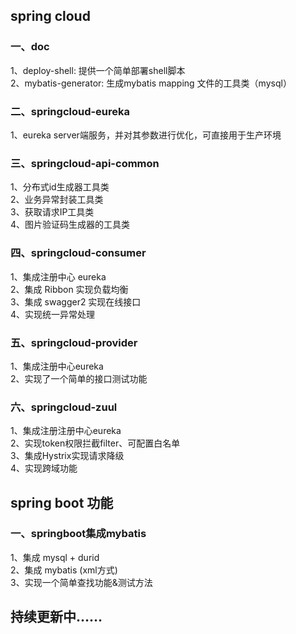 ## spring cloud
### 一、doc
1、deploy-shell: 提供一个简单部署shell脚本<br/>
2、mybatis-generator: 生成mybatis mapping 文件的工具类（mysql）<br/>

### 二、springcloud-eureka
1、eureka server端服务，并对其参数进行优化，可直接用于生产环境<br/>

### 三、springcloud-api-common
1、分布式id生成器工具类 <br/>
2、业务异常封装工具类 <br/>
3、获取请求IP工具类 <br/>
4、图片验证码生成器的工具类 <br/>

### 四、springcloud-consumer
1、集成注册中心 eureka <br/>
2、集成 Ribbon 实现负载均衡 <br/>
3、集成 swagger2 实现在线接口 <br/>
4、实现统一异常处理 <br/>

### 五、springcloud-provider
1、集成注册中心eureka <br/>
2、实现了一个简单的接口测试功能 <br/>

### 六、springcloud-zuul 
1、集成注册注册中心eureka <br/>
2、实现token权限拦截filter、可配置白名单 <br/>
3、集成Hystrix实现请求降级 <br/>
4、实现跨域功能 <br/>

## spring boot 功能
### 一、springboot集成mybatis
1、集成 mysql + durid <br/>
2、集成 mybatis (xml方式)<br/>
3、实现一个简单查找功能&测试方法

## 持续更新中……
